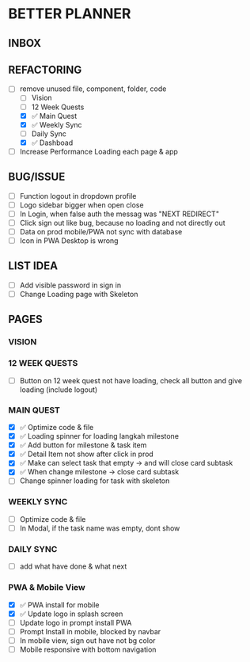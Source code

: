 # BETTER PLANNER

## INBOX

## REFACTORING
- [ ] remove unused file, component, folder, code
    - [ ] Vision
    - [ ] 12 Week Quests
    - [x] ✅ Main Quest
    - [x] ✅ Weekly Sync
    - [ ] Daily Sync
    - [x] ✅ Dashboad
- [ ] Increase Performance Loading each page & app

## BUG/ISSUE
- [ ] Function logout in dropdown profile
- [ ] Logo sidebar bigger when open close
- [ ] In Login, when false auth the messag was "NEXT REDIRECT"
- [ ] Click sign out like bug, because no loading and not directly out
- [ ] Data on prod mobile/PWA not sync with database
- [ ] Icon in PWA Desktop is wrong

## LIST IDEA
- [ ] Add visible password in sign in
- [ ] Change Loading page with Skeleton

## PAGES
### VISION
### 12 WEEK QUESTS
- [ ] Button on 12 week quest not have loading, check all button and give loading (include logout)

### MAIN QUEST
- [x] ✅ Optimize code & file
- [x] ✅ Loading spinner for loading langkah milestone
- [x] ✅ Add button for milestone & task item
- [x] ✅ Detail Item not show after click in prod
- [x] ✅ Make can select task that empty -> and will close card subtask
- [x] ✅ When change milestone -> close card subtask
- [ ] Change spinner loading for task with skeleton

### WEEKLY SYNC
- [ ] Optimize code & file
- [ ] In Modal, if the task name was empty, dont show 

### DAILY SYNC
- [ ] add what have done & what next

### PWA & Mobile View
- [x] ✅ PWA install for mobile
- [x] ✅ Update logo in splash screen
- [ ] Update logo in prompt install PWA
- [ ] Prompt Install in mobile, blocked by navbar
- [ ] In mobile view, sign out have not bg color
- [ ] Mobile responsive with bottom navigation